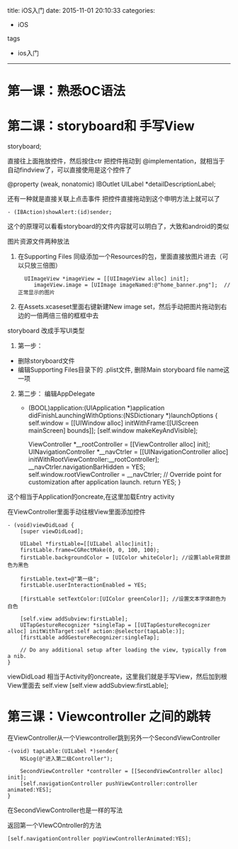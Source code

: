title: iOS入门
date: 2015-11-01 20:10:33
categories:
- iOS
   
tags   
- ios入门

---

# 第一课：熟悉OC语法

# 第二课：storyboard和 手写View

storyboard;

直接往上面拖放控件，然后按住ctr  把控件拖动到   @implementation，就相当于自动findview了，可以直接使用是这个控件了  

   @property (weak, nonatomic) IBOutlet UILabel *detailDescriptionLabel;


还有一种就是直接关联上点击事件
把控件直接拖动到这个申明方法上就可以了


    - (IBAction)showAlert:(id)sender;

这个的原理可以看看storyboard的文件内容就可以明白了，大致和android的类似



图片资源文件两种放法
1. 在Supporting  Files 同级添加一个Resources的包，里面直接放图片进去（可以只放三倍图）   

         UIImageView *imageView = [[UIImageView alloc] init];
            imageView.image = [UIImage imageNamed:@"home_banner.png"];	// 正常显示的图片
            
2. 在Assets.xcaseset里面右键新建New image set，然后手动把图片拖动到右边的一倍两倍三倍的框框中去 




storyboard  改成手写UI类型  

1. 第一步： 
- 删除storyboard文件  
- 编辑Supporting Files目录下的 .plist文件,
删除Main storyboard  file name这一项
2. 第二步：
    编辑AppDelegate

    
    - (BOOL)application:(UIApplication *)application didFinishLaunchingWithOptions:(NSDictionary *)launchOptions {
        self.window = [[UIWindow alloc] initWithFrame:[[UIScreen mainScreen] bounds]];
        [self.window makeKeyAndVisible];
        
        ViewController *__rootController = [[ViewController alloc] init];
        UINavigationController *__navCtrler = [[UINavigationController alloc] initWithRootViewController:__rootController];
        __navCtrler.navigationBarHidden = YES;
        self.window.rootViewController = __navCtrler;
      // Override point for customization after application launch.
        return YES;
    }


这个相当于Application的oncreate,在这里加载Entry activity


在ViewController里面手动往根View里面添加控件

    - (void)viewDidLoad {
        [super viewDidLoad];
        
        UILabel *firstLable=[[UILabel alloc]init];
        firstLable.frame=CGRectMake(0, 0, 100, 100);
        firstLable.backgroundColor = [UIColor whiteColor]; //设置lable背景颜色为黑色
    
        firstLable.text=@"第一级";
        firstLable.userInteractionEnabled = YES;
    
        [firstLable setTextColor:[UIColor greenColor]]; //设置文本字体颜色为白色
    
        [self.view addSubview:firstLable];
        UITapGestureRecognizer *singleTap = [[UITapGestureRecognizer alloc] initWithTarget:self action:@selector(tapLable:)];
        [firstLable addGestureRecognizer:singleTap];
        
        // Do any additional setup after loading the view, typically from a nib.
    }


viewDidLoad 相当于Activity的oncreate，这里我们就是手写View，然后加到根View里面去 self.view
    [self.view addSubview:firstLable];



# 第三课：Viewcontroller  之间的跳转

在ViewController从一个Viewcontroller跳到另外一个SecondViewController

    -(void) tapLable:(UILabel *)sender{
        NSLog(@"进入第二级Controller");
        
        SecondViewController *controller = [[SecondViewController alloc] init];
        [self.navigationController pushViewController:controller animated:YES];
    }


在SecondViewController也是一样的写法

 返回第一个VIewCOntroller的方法

    [self.navigationController popViewControllerAnimated:YES];
